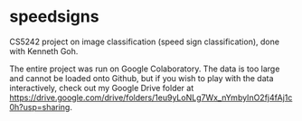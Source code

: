 # speedsigns
CS5242 project on image classification (speed sign classification), done with Kenneth Goh.

The entire project was run on Google Colaboratory. The data is too large and cannot be loaded onto Github, but if you wish to play with the data interactively, check out my Google Drive folder at https://drive.google.com/drive/folders/1eu9yLoNLg7Wx_nYmbyInO2fj4fAj1c0h?usp=sharing.
